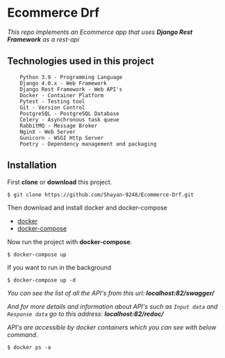 # Ecommerce Drf
*This repo implements an Ecommerce app that uses **Django Rest Framework** as a rest-api*

## Technologies used in this project

```
    Python 3.9 - Programming Language
    Django 4.0.x - Web Framework
    Django Rest Framework - Web API's
    Docker - Container Platform
    Pytest - Testing tool
    Git - Version Control
    PostgreSQL - PostgreSQL Database
    Celery - Asynchronous task queue
    RabbitMQ - Message Broker
    NginX - Web Server
    Gunicorn - WSGI Http Server
    Poetry - Dependency management and packaging
```

## Installation

First **clone** or **download** this project.
```
$ git clone https://github.com/Shayan-9248/Ecommerce-Drf.git
```

Then download and install docker and docker-compose

* [docker](https://docs.docker.com/engine/install/)
* [docker-compose](https://docs.docker.com/compose/install/)  

Now run the project with **docker-compose**.
```
$ docker-compose up
```

If you want to run in the background
```
$ docker-compose up -d
```

*You can see the list of all the API's from this url: **localhost:82/swagger/***

*And for more details and information about API's such as `Input data`*
*and `Response data` go to this address: **localhost:82/redoc/***

*API's are accessible by docker containers which you can see with below command.*
```
$ docker ps -a
```